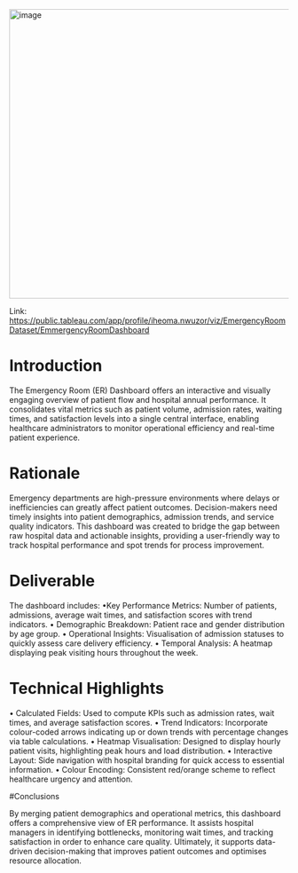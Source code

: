 <img width="940" height="522" alt="image" src="https://github.com/user-attachments/assets/25e7434a-44c0-47f8-a7ce-2dde05652b12" />

Link: https://public.tableau.com/app/profile/iheoma.nwuzor/viz/EmergencyRoomDataset/EmmergencyRoomDashboard

# Introduction
The Emergency Room (ER) Dashboard offers an interactive and visually engaging overview of patient flow and hospital annual performance. It consolidates vital metrics such as patient volume, admission rates, waiting times, and satisfaction levels into a single central interface, enabling healthcare administrators to monitor operational efficiency and real-time patient experience.

# Rationale

Emergency departments are high-pressure environments where delays or inefficiencies can greatly affect patient outcomes. Decision-makers need timely insights into patient demographics, admission trends, and service quality indicators. This dashboard was created to bridge the gap between raw hospital data and actionable insights, providing a user-friendly way to track hospital performance and spot trends for process improvement.

# Deliverable

The dashboard includes:
•Key Performance Metrics: Number of patients, admissions, average wait times, and satisfaction scores with trend indicators.
• Demographic Breakdown: Patient race and gender distribution by age group.
• Operational Insights: Visualisation of admission statuses to quickly assess care delivery efficiency.
• Temporal Analysis: A heatmap displaying peak visiting hours throughout the week.

# Technical Highlights

• Calculated Fields: Used to compute KPIs such as admission rates, wait times, and average satisfaction scores.
• Trend Indicators: Incorporate colour-coded arrows indicating up or down trends with percentage changes via table calculations.
• Heatmap Visualisation: Designed to display hourly patient visits, highlighting peak hours and load distribution.
• Interactive Layout: Side navigation with hospital branding for quick access to essential information.
• Colour Encoding: Consistent red/orange scheme to reflect healthcare urgency and attention.

#Conclusions

By merging patient demographics and operational metrics, this dashboard offers a comprehensive view of ER performance. It assists hospital managers in identifying bottlenecks, monitoring wait times, and tracking satisfaction in order to enhance care quality. Ultimately, it supports data-driven decision-making that improves patient outcomes and optimises resource allocation.

